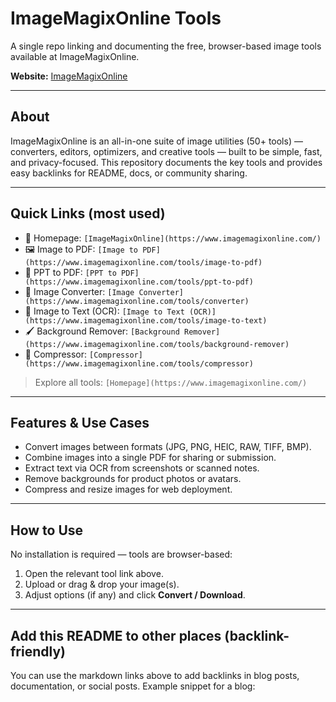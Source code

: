 # ImageMagixOnline Tools

A single repo linking and documenting the free, browser-based image tools available at ImageMagixOnline.

**Website:** [ImageMagixOnline](https://www.imagemagixonline.com/)

---

## About

ImageMagixOnline is an all-in-one suite of image utilities (50+ tools) — converters, editors, optimizers, and creative tools — built to be simple, fast, and privacy-focused. This repository documents the key tools and provides easy backlinks for README, docs, or community sharing.

---

## Quick Links (most used)

- 📌 Homepage: `[ImageMagixOnline](https://www.imagemagixonline.com/)`
- 🖼️ Image to PDF: `[Image to PDF](https://www.imagemagixonline.com/tools/image-to-pdf)`
- 📄 PPT to PDF: `[PPT to PDF](https://www.imagemagixonline.com/tools/ppt-to-pdf)`
- 🔁 Image Converter: `[Image Converter](https://www.imagemagixonline.com/tools/converter)`
- 🧾 Image to Text (OCR): `[Image to Text (OCR)](https://www.imagemagixonline.com/tools/image-to-text)`
- 🖌️ Background Remover: `[Background Remover](https://www.imagemagixonline.com/tools/background-remover)`
- 🧰 Compressor: `[Compressor](https://www.imagemagixonline.com/tools/compressor)`

> Explore all tools: `[Homepage](https://www.imagemagixonline.com/)`

---

## Features & Use Cases

- Convert images between formats (JPG, PNG, HEIC, RAW, TIFF, BMP).  
- Combine images into a single PDF for sharing or submission.  
- Extract text via OCR from screenshots or scanned notes.  
- Remove backgrounds for product photos or avatars.  
- Compress and resize images for web deployment.

---

## How to Use

No installation is required — tools are browser-based:

1. Open the relevant tool link above.  
2. Upload or drag & drop your image(s).  
3. Adjust options (if any) and click **Convert / Download**.  

---

## Add this README to other places (backlink-friendly)

You can use the markdown links above to add backlinks in blog posts, documentation, or social posts. Example snippet for a blog:

